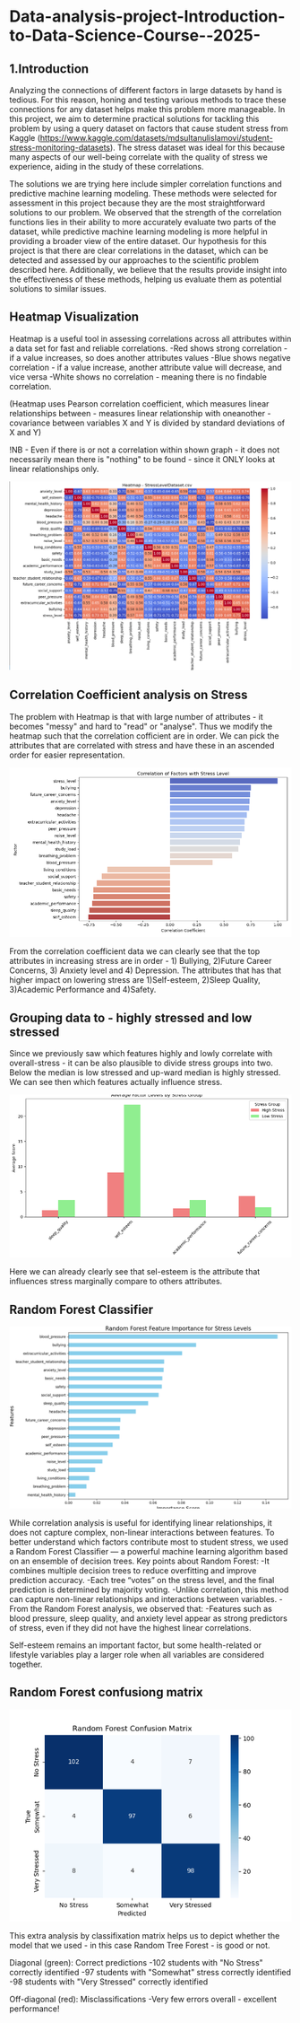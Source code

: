 # Data-analysis-project-Introduction-to-Data-Science-Course--2025-
## 1.Introduction
Analyzing the connections of different factors in large datasets by hand is tedious. For this reason, honing and testing various methods to trace these connections for any dataset helps make this problem more manageable. In this project, we aim to determine practical solutions for tackling this problem by using a query dataset on factors that cause student stress from Kaggle (https://www.kaggle.com/datasets/mdsultanulislamovi/student-stress-monitoring-datasets).  The stress dataset was ideal for this because many aspects of our well-being correlate with the quality of stress we experience, aiding in the study of these correlations.

The solutions we are trying here include simpler correlation functions and predictive machine learning modeling. These methods were selected for assessment in this project because they are the most straightforward solutions to our problem. We observed that the strength of the correlation functions lies in their ability to more accurately evaluate two parts of the dataset, while predictive machine learning modeling is more helpful in providing a broader view of the entire dataset.
Our hypothesis for this project is that there are clear correlations in the dataset, which can be detected and assessed by our approaches to the scientific problem described here. Additionally, we believe that the results provide insight into the effectiveness of these methods, helping us evaluate them as potential solutions to similar issues.



## Heatmap Visualization

Heatmap is a useful tool in assessing correlations across all attributes within a data set for fast and reliable correlations.
-Red shows strong correlation - if a value increases, so does another attributes values
-Blue shows negative correlation - if a value increase, another attribute value will decrease, and vice versa
-White shows no correlation - meaning there is no findable correlation.

(Heatmap uses Pearson correlation coefficient, which measures linear relationships between - measures linear relationship with oneanother - covariance between variables X and Y is divided by standard deviations of X and Y)

!NB - Even if there is or not a correlation within shown graph - it does not necessarily mean there is "nothing" to be found - since it ONLY looks at linear relationships only.

![Heatmap Visualization](https://github.com/tammekasra/Data-analysis-project-Introduction-to-Data-Science-Course--2025-/blob/main/Heat_matp_visualization.png)

## Correlation Coefficient analysis on Stress

The problem with Heatmap is that with large number of attributes - it becomes "messy" and hard to "read" or "analyse". Thus we modify the heatmap such that the correlation cofficient are in order.
We can pick the attributes that are correlated with stress and have these in an ascended order for easier representation.

![Correlation Cofficients - Stress vs Other Attributes](https://github.com/tammekasra/Data-analysis-project-Introduction-to-Data-Science-Course--2025-/blob/main/Correlation_Coefficient.png)

From the correlation coefficient data we can clearly see that the top attributes in increasing stress are in order - 1) Bullying, 2)Future Career Concerns, 3) Anxiety level and 4) Depression.
The attributes that has that higher impact on lowering stress are 1)Self-esteem, 2)Sleep Quality, 3)Academic Performance and 4)Safety.

## Grouping data to - highly stressed and low stressed

Since we previously saw which features highly and lowly correlate with overall-stress - it can be also plausible to divide stress groups into two. Below the median is low stressed and up-ward median is highly 
stressed. We can see then which features actually influence stress.

![Divide Stress Groups into two and correlate with the previous higher correlations!](https://github.com/tammekasra/Data-analysis-project-Introduction-to-Data-Science-Course--2025-/blob/main/Average_Factor_Levels_By_Stress_Group.png)

Here we can already clearly see that sel-esteem is the attribute that influences stress marginally compare to others attributes. 

## Random Forest Classifier

![Random Forest Classification Analysis](https://github.com/tammekasra/Data-analysis-project-Introduction-to-Data-Science-Course--2025-/blob/main/Random_Forest_Predictions.png)

While correlation analysis is useful for identifying linear relationships, it does not capture complex, non-linear interactions between features. To better understand which factors contribute most to student stress, we used a Random Forest Classifier — a powerful machine learning algorithm based on an ensemble of decision trees.
Key points about Random Forest:
                       -It combines multiple decision trees to reduce overfitting and improve prediction accuracy.
                       -Each tree “votes” on the stress level, and the final prediction is determined by majority voting.
                       -Unlike correlation, this method can capture non-linear relationships and interactions between variables.
                       -From the Random Forest analysis, we observed that:
                       -Features such as blood pressure, sleep quality, and anxiety level appear as strong predictors of stress, even if they did not have the highest linear correlations.

Self-esteem remains an important factor, but some health-related or lifestyle variables play a larger role when all variables are considered together.

## Random Forest confusiong matrix

![Random Forest Confusion Matrix](https://github.com/tammekasra/Data-analysis-project-Introduction-to-Data-Science-Course--2025-/blob/main/Random%20Forest%20Confusion%20Matrix.png)

This extra analysis by classifixation matrix helps us to depict whether the model that we used - in this case Random Tree Forest - is good or not.

Diagonal (green): Correct predictions
-102 students with "No Stress" correctly identified
-97 students with "Somewhat" stress correctly identified
-98 students with "Very Stressed" correctly identified

Off-diagonal (red): Misclassifications
-Very few errors overall - excellent performance!


